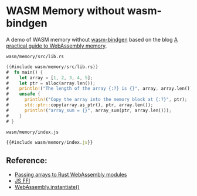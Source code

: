 # WASM Memory without wasm-bindgen

A demo of WASM memory without [wasm-bindgen](https://github.com/rustwasm/wasm-bindgen) based on the blog
[A practical guide to WebAssembly memory](https://radu-matei.com/blog/practical-guide-to-wasm-memory/).

`wasm/memory/src/lib.rs `
```rust
{{#include wasm/memory/src/lib.rs}}
#  fn main() {
#    let array = [1, 2, 3, 4, 5];
#    let ptr = alloc(array.len());  
#    println!("The length of the array {:?} is {}", array, array.len());
#    unsafe { 
#      println!("Copy the array into the memory block at {:?}", ptr);
#      std::ptr::copy(array.as_ptr(), ptr, array.len());
#      println!("array_sum = {}", array_sum(ptr, array.len()));
#    }
# }
```

`wasm/memory/index.js`
```javascript
{{#include wasm/memory/index.js}}
```

<div id="answer"></div>

## Reference:
- [Passing arrays to Rust WebAssembly modules](https://radu-matei.com/blog/practical-guide-to-wasm-memory/#passing-arrays-to-rust-webassembly-modules)
- [JS FFI](https://rustwasm.github.io/docs/book/reference/js-ffi.html)
- [WebAssembly.instantiate()](https://developer.mozilla.org/en-US/docs/Web/JavaScript/Reference/Global_Objects/WebAssembly/instantiate)

<script src="wasm/memory/index.js"></script>